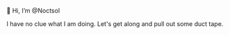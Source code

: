👋 Hi, I’m @Noctsol

I have no clue what I am doing. Let's get along and pull out some duct tape.

<!---
Noctsol/Noctsol is a ✨ special ✨ repository because its `README.md` (this file) appears on your GitHub profile.
You can click the Preview link to take a look at your changes.
--->
